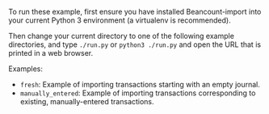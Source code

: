 To run these example, first ensure you have installed Beancount-import into your
current Python 3 environment (a virtualenv is recommended).

Then change your current directory to one of the following example directories,
and type `./run.py` or `python3 ./run.py` and open the URL that is printed in a
web browser.

Examples:

  - `fresh`: Example of importing transactions starting with an empty journal.
  - `manually_entered`: Example of importing transactions corresponding to
    existing, manually-entered transactions.
